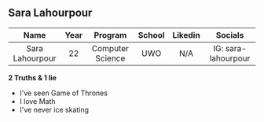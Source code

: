 ## **Sara Lahourpour**

| Name | Year | Program | School | Likedin | Socials |
| :---------:| :---------: | :---------: | :---------: |:---------: | :---------: |
| Sara Lahourpour | 22 | Computer Science| UWO | N/A | IG: sara-lahourpour |


**2 Truths & 1 lie**
- I've seen Game of Thrones
- I love Math
- I've never ice skating
